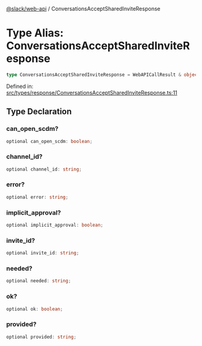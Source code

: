 [@slack/web-api](../index.md) / ConversationsAcceptSharedInviteResponse

# Type Alias: ConversationsAcceptSharedInviteResponse

```ts
type ConversationsAcceptSharedInviteResponse = WebAPICallResult & object;
```

Defined in: [src/types/response/ConversationsAcceptSharedInviteResponse.ts:11](https://github.com/slackapi/node-slack-sdk/blob/main/packages/web-api/src/types/response/ConversationsAcceptSharedInviteResponse.ts#L11)

## Type Declaration

### can\_open\_scdm?

```ts
optional can_open_scdm: boolean;
```

### channel\_id?

```ts
optional channel_id: string;
```

### error?

```ts
optional error: string;
```

### implicit\_approval?

```ts
optional implicit_approval: boolean;
```

### invite\_id?

```ts
optional invite_id: string;
```

### needed?

```ts
optional needed: string;
```

### ok?

```ts
optional ok: boolean;
```

### provided?

```ts
optional provided: string;
```
